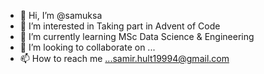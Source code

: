 - 👋 Hi, I’m @samuksa
- 👀 I’m interested in Taking part in Advent of Code 
- 🌱 I’m currently learning MSc Data Science & Engineering
- 💞️ I’m looking to collaborate on ...
- 📫 How to reach me ...samir.hult19994@gmail.com

<!---
samuksa/samuksa is a ✨ special ✨ repository because its `README.md` (this file) appears on your GitHub profile.
You can click the Preview link to take a look at your changes.
--->
